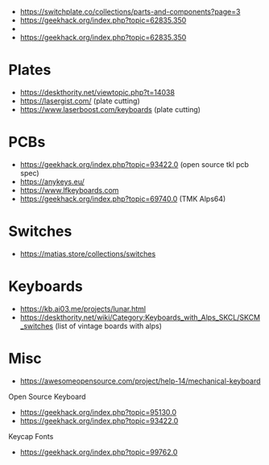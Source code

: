 * https://switchplate.co/collections/parts-and-components?page=3
* https://geekhack.org/index.php?topic=62835.350
*
* https://geekhack.org/index.php?topic=62835.350



# Plates
* https://deskthority.net/viewtopic.php?t=14038
* https://lasergist.com/ (plate cutting)
* https://www.laserboost.com/keyboards  (plate cutting)

# PCBs

* https://geekhack.org/index.php?topic=93422.0 (open source tkl pcb spec)
* https://anykeys.eu/
* https://www.lfkeyboards.com
* https://geekhack.org/index.php?topic=69740.0 (TMK Alps64)

# Switches

* https://matias.store/collections/switches

# Keyboards

* https://kb.ai03.me/projects/lunar.html
* https://deskthority.net/wiki/Category:Keyboards_with_Alps_SKCL/SKCM_switches (list of vintage boards with alps)


# Misc

* https://awesomeopensource.com/project/help-14/mechanical-keyboard

Open Source Keyboard
* https://geekhack.org/index.php?topic=95130.0
* https://geekhack.org/index.php?topic=93422.0

Keycap Fonts
* https://geekhack.org/index.php?topic=99762.0
